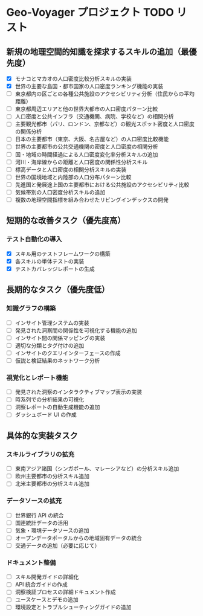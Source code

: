 # Geo-Voyager プロジェクト TODO リスト

## 新規の地理空間的知識を探求するスキルの追加（最優先度）

- [x] モナコとマカオの人口密度比較分析スキルの実装
- [x] 世界の主要な島国・都市国家の人口密度ランキング機能の実装
- [ ] 東京都内の区ごとの各種公共施設のアクセシビリティ分析（住民からの平均距離）
- [ ] 東京都周辺エリアと他の世界大都市の人口密度パターン比較
- [ ] 人口密度と公共インフラ（交通機関、病院、学校など）の相関分析
- [ ] 主要観光都市（パリ、ロンドン、京都など）の観光スポット密度と人口密度の関係分析
- [ ] 日本の主要都市（東京、大阪、名古屋など）の人口密度比較機能
- [ ] 世界の主要都市の公共交通機関の密度と人口密度の相関分析
- [ ] 国・地域の時間経過による人口密度変化率分析スキルの追加
- [ ] 河川・海岸線からの距離と人口密度の関係性分析スキル
- [ ] 標高データと人口密度の相関分析スキルの実装
- [ ] 世界の国境地域と内陸部の人口分布パターン比較
- [ ] 先進国と発展途上国の主要都市における公共施設のアクセシビリティ比較
- [ ] 気候帯別の人口密度分析スキルの追加
- [ ] 複数の地理空間指標を組み合わせたリビングインデックスの開発

## 短期的な改善タスク（優先度高）

### テスト自動化の導入

- [x] スキル用のテストフレームワークの構築
- [x] 各スキルの単体テストの実装
- [x] テストカバレッジレポートの生成

## 長期的なタスク（優先度低）

### 知識グラフの構築

- [ ] インサイト管理システムの実装
- [ ] 発見された洞察間の関係性を可視化する機能の追加
- [ ] インサイト間の関係マッピングの実装
- [ ] 適切な分類とタグ付けの追加
- [ ] インサイトのクエリインターフェースの作成
- [ ] 仮説と検証結果のネットワーク分析

### 視覚化とレポート機能

- [ ] 発見された洞察のインタラクティブマップ表示の実装
- [ ] 時系列での分析結果の可視化
- [ ] 洞察レポートの自動生成機能の追加
- [ ] ダッシュボード UI の作成

## 具体的な実装タスク

### スキルライブラリの拡充

- [ ] 東南アジア諸国（シンガポール、マレーシアなど）の分析スキル追加
- [ ] 欧州主要都市の分析スキル追加
- [ ] 北米主要都市の分析スキル追加

### データソースの拡充

- [ ] 世界銀行 API の統合
- [ ] 国連統計データの活用
- [ ] 気象・環境データソースの追加
- [ ] オープンデータポータルからの地域固有データの統合
- [ ] 交通データの追加（必要に応じて）

### ドキュメント整備

- [ ] スキル開発ガイドの詳細化
- [ ] API 統合ガイドの作成
- [ ] 洞察検証プロセスの詳細ドキュメント作成
- [ ] ユースケースとデモの追加
- [ ] 環境設定とトラブルシューティングガイドの追加
